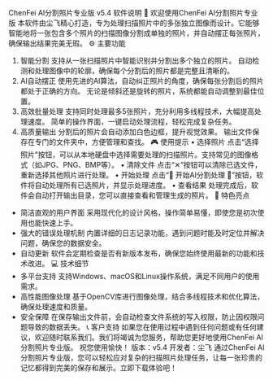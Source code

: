ChenFei AI分割照片专业版 v5.4 软件说明
📢 欢迎使用ChenFei AI分割照片专业版
本软件由尘飞精心打造，专为处理扫描照片中的多张独立图像而设计。它能够智能地将一张包含多个照片的扫描图像分割成单独的照片，并自动摆正每张照片，确保输出结果完美无瑕。
⚙️ 主要功能
1. 智能分割
支持从一张扫描照片中智能识别并分割出多个独立的照片。
自动检测和处理图像中的轮廓，确保每个分割后的照片都是完整且清晰的。
2. AI自动摆正
使用先进的AI算法，自动纠正照片的角度，确保每张分割后的照片都处于正确的方向。
无论是倾斜还是旋转的照片，系统都能自动调整到最佳位置。
3. 高效批量处理
支持同时处理最多5张照片，充分利用多线程技术，大幅提高处理速度。
简单的操作界面，一键启动处理流程，轻松完成复杂任务。
4. 高质量输出
分割后的照片会自动添加白色边框，提升视觉效果。
输出文件保存在专门的文件夹中，方便管理和查找。
🎮 使用提示
• 选择照片
点击“选择照片”按钮，可以从本地硬盘中选择需要处理的扫描照片。支持常见的图像格式（如JPG、PNG、BMP等）。
• 清除文件
点击“✕”按钮可以清除已选文件，重新选择其他照片进行处理。
• 开始处理
点击“🚀 开始AI分割处理 🚀”按钮，软件将自动处理所有已选照片，并显示处理进度。
• 查看结果
处理完成后，软件会自动打开输出目录，您可以直接查看和管理生成的照片。
🎉 特色亮点
- 简洁直观的用户界面
采用现代化的设计风格，操作简单易懂，即使您是初次使用也能快速上手。
- 强大的错误处理机制
内置详细的日志记录功能，遇到问题时能及时定位并解决问题，确保您的数据安全。
- 自动更新
软件会定期检查是否有新版本发布，确保您始终使用最新的功能和技术改进。
💻 技术细节
- 多平台支持
支持Windows、macOS和Linux操作系统，满足不同用户的使用需求。
- 高性能图像处理
基于OpenCV库进行图像处理，结合多线程技术和优化算法，确保处理速度和质量。
- 安全保障
在保存输出文件前，会自动检查文件系统的写入权限，防止因权限问题导致的数据丢失。
📞 客户支持
如果您在使用过程中遇到任何问题或有任何建议，欢迎随时联系我们。我们将竭诚为您服务，帮助您更好地使用ChenFei AI分割照片专业版。
祝您使用愉快！
版本：v5.4
开发者：尘飞
通过ChenFei AI分割照片专业版，您可以轻松应对复杂的扫描照片处理任务，让每一张珍贵的记忆都得到完美的保存和展示。立即下载体验吧！

